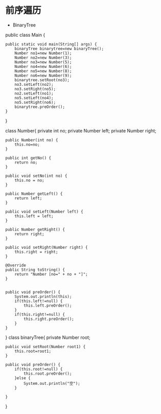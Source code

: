 # 前序遍历
* BinaryTree

public class Main {

	public static void main(String[] args) {
		binaryTree binarytree=new binaryTree();
		Number no1=new Number(1);
		Number no2=new Number(3);
		Number no3=new Number(5);
		Number no4=new Number(6);
		Number no5=new Number(8);
		Number no6=new Number(9);
		binarytree.setRoot(no3);
		no3.setLeft(no2);
		no3.setRight(no5);
		no2.setLeft(no1);
		no5.setLeft(no4);
		no5.setRight(no6);
		binarytree.preOrder();
	}

}

class Number{
	private int no;
	private Number left;
	private Number right;
	
	public Number(int no) {
		this.no=no;
	}
	
	public int getNo() {
		return no;
	}

	public void setNo(int no) {
		this.no = no;
	}
	
	public Number getLeft() {
		return left;
	}

	public void setLeft(Number left) {
		this.left = left;
	}

	public Number getRight() {
		return right;
	}

	public void setRight(Number right) {
		this.right = right;
	}

	@Override
	public String toString() {
		return "Number [no=" + no + "]";
	}
	
	
	public void preOrder() {
		System.out.println(this);
		if(this.left!=null) {
			this.left.preOrder();
		}
		if(this.right!=null) {
			this.right.preOrder();
		}
	}
	
}
class  binaryTree{
	private Number root;
	
	public void setRoot(Number root1) {
		this.root=root1;
	}

	public void preOrder() {
		if(this.root!=null) {
			this.root.preOrder();
		}else {
			System.out.println("空");
		}
		
	}
}
